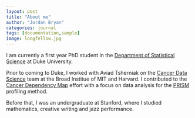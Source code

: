 ```yaml
---
layout: post
title: "About me"
author: "Jordan Bryan"
categories: journal
tags: [documentation,sample]
image: longfellow.jpg
---
```



I am currently a first year PhD student in the [Department of Statistical Science](https://stat.duke.edu) at Duke University. 

Prior to coming to Duke, I worked with Aviad Tsherniak on the [Cancer Data Science](http://www.cancerdatascience.org) team at the Broad Institue of MIT and Harvard. I contributed to the [Cancer Dependency Map](https://depmap.org/portal/) effort with a focus on data analysis for the [PRISM](https://depmap.org/portal/prism/) profiling method.

Before that, I was an undergraduate at Stanford, where I studied mathematics, creative writing and jazz performance.
